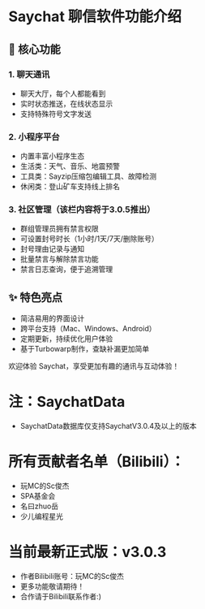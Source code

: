 # Saychat 聊信软件功能介绍

## 📱 核心功能

### 1. 聊天通讯
- 聊天大厅，每个人都能看到
- 实时状态推送，在线状态显示
- 支持特殊符号文字发送

### 2. 小程序平台
- 内置丰富小程序生态
- 生活类：天气、音乐、地震预警
- 工具类：Sayzip压缩包编辑工具、故障检测
- 休闲类：登山矿车支持线上排名

### 3. 社区管理（该栏内容将于3.0.5推出）
- 群组管理员拥有禁言权限
- 可设置封号时长（1小时/1天/7天/删除账号）
- 封号理由记录与通知
- 批量禁言与解除禁言功能
- 禁言日志查询，便于追溯管理

## ✨ 特色亮点
- 简洁易用的界面设计
- 跨平台支持（Mac、Windows、Android）
- 定期更新，持续优化用户体验
- 基于Turbowarp制作，查缺补漏更加简单

欢迎体验 Saychat，享受更加有趣的通讯与互动体验！

# 注：SaychatData
- SaychatData数据库仅支持SaychatV3.0.4及以上的版本

# 所有贡献者名单（Bilibili）：
- 玩MC的Sc俊杰
- SPA基金会
- 名曰zhuo岳
- 少儿编程星光

# 当前最新正式版：v3.0.3
- 作者Bilibili账号：玩MC的Sc俊杰
- 更多功能敬请期待！
- 合作请于Bilibili联系作者:)
